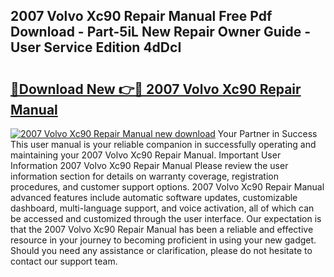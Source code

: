 ## 2007 Volvo Xc90 Repair Manual Free Pdf Download - Part-5iL New Repair Owner Guide - User Service Edition 4dDcI

# <h2><a href="http://bc3089.oget.top/?id=2007+Volvo+Xc90+Repair+Manual">🔗Download New 👉🔴 2007 Volvo Xc90 Repair Manual</a></h2>

[![2007 Volvo Xc90 Repair Manual new download](https://i.imgur.com/5g1atiW.png)](http://bc3089.oget.top/?id=2007+Volvo+Xc90+Repair+Manual)
Your Partner in Success This user manual is your reliable companion in successfully operating and maintaining your 2007 Volvo Xc90 Repair Manual. Important User Information 2007 Volvo Xc90 Repair Manual Please review the user information section for details on warranty coverage, registration procedures, and customer support options. 2007 Volvo Xc90 Repair Manual advanced features include automatic software updates, customizable dashboard, multi-language support, and voice activation, all of which can be accessed and customized through the user interface. Our expectation is that the 2007 Volvo Xc90 Repair Manual has been a reliable and effective resource in your journey to becoming proficient in using your new gadget. Should you need any assistance or clarification, please do not hesitate to contact our support team.

